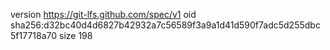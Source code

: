 version https://git-lfs.github.com/spec/v1
oid sha256:d32bc40d4d6827b42932a7c56589f3a9a1d41d590f7adc5d255dbc5f17718a70
size 198
